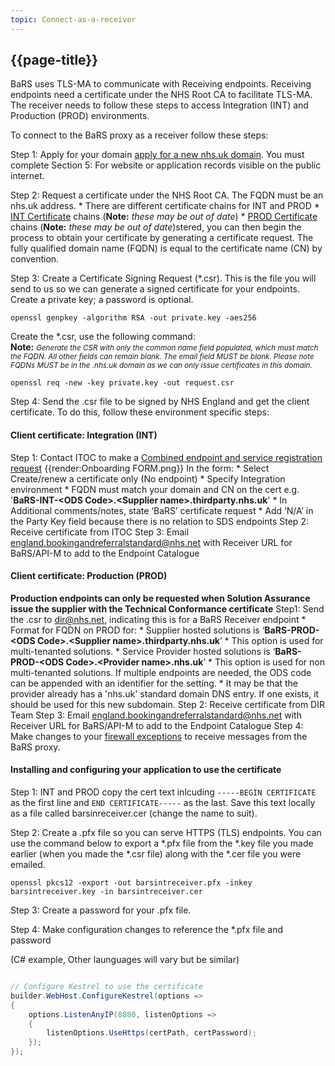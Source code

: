 ```yaml
---
topic: Connect-as-a-receiver
---
```


## {{page-title}}

BaRS uses TLS-MA to communicate with Receiving endpoints. Receiving endpoints need a certificate under the NHS Root CA to facilitate TLS-MA.  The receiver needs to follow these steps to access Integration (INT) and Production (PROD) environments.

To connect to the BaRS proxy as a receiver follow these steps:

Step 1: Apply for your domain [apply for a new nhs.uk domain](https://digital.nhs.uk/services/networking-addressing/apply-for-an-nhs.uk-domain-for-websites-and-web-applications).  You must complete Section 5: For website or application records visible on the public internet.

Step 2: Request a certificate under the NHS Root CA. The FQDN must be an nhs.uk address.
    * There are different certificate chains for INT and PROD
    * [INT Certificate](https://digital.nhs.uk/services/path-to-live-environments/integration-environment#rootca-and-subca-certificates) chains (**Note:** _these may be out of date_)
    * [PROD Certificate](https://digital.nhs.uk/services/path-to-live-environments/live-environment) chains (**Note:** _these may be out of date_)stered, you can then begin the process to obtain your certificate by generating a certificate request.
The fully qualified domain name (FQDN) is equal to the certificate name (CN) by convention.

Step 3: Create a Certificate Signing Request (*.csr). This is the file you will send to us so we can generate a signed certificate for your endpoints. Create a private key; a password is optional.
```
openssl genpkey -algorithm RSA -out private.key -aes256
```
Create the *.csr, use the following command:</br>
**Note:** <small>_Generate the CSR with only the common name field populated, which must match the FQDN. All other fields can remain blank. The email field MUST be blank. Please note FQDNs MUST be in the .nhs.uk domain as we can only issue certificates in this domain._</small>
```
openssl req -new -key private.key -out request.csr
```

Step 4: Send the .csr file to be signed by NHS England and get the client certificate. To do this, follow these environment specific steps:

#### Client certificate: Integration (INT)
Step 1: Contact ITOC to make a [Combined endpoint and service registration request](https://digital.nhs.uk/services/path-to-live-environments/path-to-live-forms/combined-endpoint-and-service-registration-request) 
     {{render:Onboarding FORM.png}}
    In the form:
    * Select Create/renew a certificate only (No endpoint)
    * Specify Integration environment
    * FQDN must match your domain and CN on the cert e.g. '**BaRS-INT-\<ODS Code\>.\<Supplier name\>.thirdparty.nhs.uk**'
    * In Additional comments/notes, state ‘BaRS’ certificate request
    * Add ‘N/A’ in the Party Key field because there is no relation to SDS endpoints
Step 2: Receive certificate from ITOC
Step 3: Email <england.bookingandreferralstandard@nhs.net> with Receiver URL for BaRS/API-M to add to the Endpoint Catalogue

#### Client certificate: Production (PROD)
**Production endpoints can only be requested when Solution Assurance issue the supplier with the Technical Conformance certificate** 
Step1: Send the .csr to <dir@nhs.net>, indicating this is for a BaRS Receiver endpoint
    * Format for FQDN on PROD for:
        * Supplier hosted solutions is ‘**BaRS-PROD-\<ODS Code\>.\<Supplier name\>.thirdparty.nhs.uk**’
            * This option is used for multi-tenanted solutions.
        * Service Provider hosted solutions is ‘**BaRS-PROD-\<ODS Code\>.\<Provider name\>.nhs.uk**’
            * This option is used for non multi-tenanted solutions. If multiple endpoints are needed, the ODS code can be appended with an identifier for the setting.
            * It may be that the provider already has a 'nhs.uk' standard domain DNS entry. If one exists, it should be used for this new subdomain.
Step 2: Receive certificate from DIR Team
Step 3: Email <england.bookingandreferralstandard@nhs.net> with Receiver URL for BaRS/API-M to add to the Endpoint Catalogue
Step 4: Make changes to your [firewall exceptions](https://simplifier.net/guide/nhsbookingandreferralstandard/Home/Deploy/Technical-deployment\Firewallexceptions) to receive messages from the BaRS proxy.

#### Installing and configuring your application to use the certificate
Step 1: INT and PROD copy the cert text inlcuding `-----BEGIN CERTIFICATE` as the first line and `END CERTIFICATE-----` as the last. Save this text locally as a file called barsinreceiver.cer (change the name to suit).

Step 2: Create a .pfx file so you can serve HTTPS (TLS) endpoints. You can use the command below to export a *.pfx file from the *.key file you made earlier (when you made the *.csr file) along with the *.cer file you were emailed.

```
openssl pkcs12 -export -out barsintreceiver.pfx -inkey barsintreceiver.key -in barsintreceiver.cer
```

Step 3: Create a password for your .pfx file. 

Step 4: Make configuration changes to reference the *.pfx file and password

(C# example, Other launguages will vary but be similar)

``` c#

// Configure Kestrel to use the certificate
builder.WebHost.ConfigureKestrel(options =>
{
    options.ListenAnyIP(8080, listenOptions =>
    {
        listenOptions.UseHttps(certPath, certPassword);
    });
});

```

